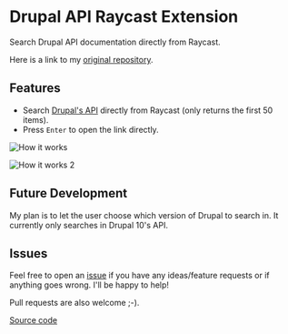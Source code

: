 # Drupal API Raycast Extension

Search Drupal API documentation directly from Raycast.

Here is a link to my [original repository](https://github.com/BossElijah/raycast-extension-drupal-api).

## Features

- Search [Drupal's API](https://api.drupal.org) directly from Raycast (only returns the first 50 items).
- Press `Enter` to open the link directly.

![How it works](/assets/image.png)

![How it works 2](/assets/image-2.png)

## Future Development

My plan is to let the user choose which version of Drupal to search in. It currently only searches in Drupal 10's API.

## Issues

Feel free to open an [issue](https://github.com/BossElijah/raycast-extension-drupal-api/issues/new) if you have any ideas/feature requests or if anything goes wrong.
I'll be happy to help!

Pull requests are also welcome ;-).

[Source code](https://github.com/BossElijah/raycast-extension-drupal-api)
